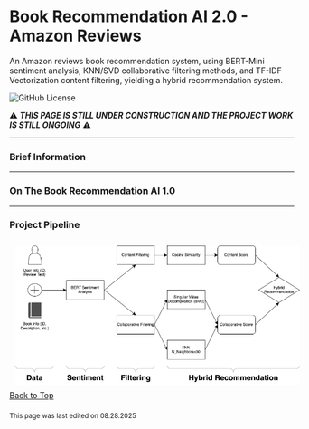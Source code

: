 # Book Recommendation AI 2.0 - Amazon Reviews

An Amazon reviews book recommendation system, using BERT-Mini sentiment analysis, KNN/SVD collaborative filtering methods, and TF-IDF Vectorization content filtering, yielding a hybrid recommendation system. 

![GitHub License](https://img.shields.io/github/license/RandomKiddo/BookRecommendationAI2.0)

:warning: ***THIS PAGE IS STILL UNDER CONSTRUCTION AND THE PROJECT WORK IS STILL ONGOING*** :warning:

___

### Brief Information


___

### On The Book Recommendation AI 1.0

___

### Project Pipeline

<img style="float: left; padding: 10px 10px 10px 10px;" src="Pipeline.png" alt="Project Pipeline Image"/>

___

[Back to Top](#goodreads-book-recommendation-ai)

<sub>This page was last edited on 08.28.2025</sub>